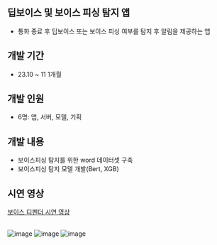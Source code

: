 ## 딥보이스 및 보이스 피싱 탐지 앱
- 통화 종료 후 딥보이스 또는 보이스 피싱 여부를 탐지 후 알림을 제공하는 앱
## 개발 기간
- 23.10 ~ 11 1개월
## 개발 인원
- 6명: 앱, 서버, 모델, 기획
## 개발 내용
- 보이스피싱 탐지를 위한 word 데이터셋 구축
- 보이스피싱 탐지 모델 개발(Bert, XGB)
## 시연 영상
<a href="https://www.youtube.com/watch?v=76D2DsDsIkc">보이스 디펜더 시연 영상</a>
<br/><br/>

![image](https://github.com/yj2dev/voice_defender/assets/72322679/8cd73c63-579e-44e2-a06f-07a72f418caa)
![image](https://github.com/yj2dev/voice_defender/assets/72322679/66dded65-5acd-46e2-942d-2ac12a21b595)
![image](https://github.com/yj2dev/voice_defender/assets/72322679/a14410f5-a1b7-4e03-8b37-1e4856be9056)
